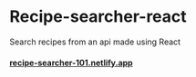 # Recipe-searcher-react
Search recipes from an api made using React



<a href="https://recipe-searcher-101.netlify.app/"><h4>recipe-searcher-101.netlify.app</h4></a>
